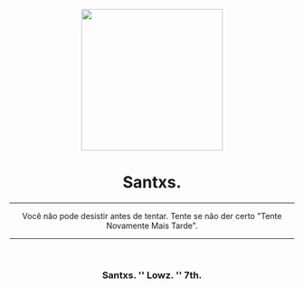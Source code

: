<p align=center>
  <img src="https://i.imgur.com/IDcu6Gr.gif" width='250px'/>
</p>

<h1 align=center> Santxs. </h1>
<hr>
<p align=center>Você não pode desistir antes de tentar. Tente se não der certo "Tente Novamente Mais Tarde".</p>
 <hr>
<br>
<h3 align=center> Santxs. '' Lowz. '' 7th.  </h3>
